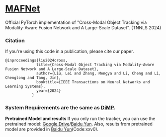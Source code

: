 # [MAFNet](https://arxiv.org/pdf/2312.14446)
Official PyTorch implementation of "Cross-Modal Object Tracking via Modality-Aware Fusion Network and A Large-Scale Dataset". (TNNLS 2024)

### Citation
If you're using this code in a publication, please cite our paper.

	@inproceedings{liu2024cross,
                  title={Cross-Modal Object Tracking via Modality-Aware Fusion Network and A Large-Scale Dataset},
                  author={Liu, Lei and Zhang, Mengya and Li, Cheng and Li, Chenglong and Tang, Jin},
                  booktitle={IEEE Transactions on Neural Networks and Learning Systems},
                  year={2024}
                }
  
### System Requirements are the same as [DiMP](https://github.com/visionml/pytracking).

**Pretrained Model and results**
If you only run the tracker, you can use the pretrained model: 
[Google Drive](https://drive.google.com/drive/folders/1devKVDIBG7vf7aRa-JbUT0dFlAAOoi_y?usp=drive_link)/[Baidu Yun](https://pan.baidu.com/s/1IlK-zaEVgMmKuFunGPt7Iw?pwd=52zi).
Also, results from pretrained model are provided in [Baidu Yun](https://pan.baidu.com/share/init?surl=7YPR9y3XfQpSONfXL_RHCQ)(Code:xxv0).

